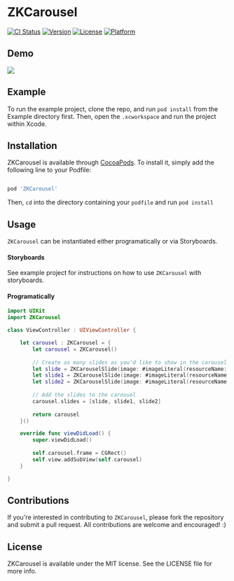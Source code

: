 # ZKCarousel

[![CI Status](http://img.shields.io/travis/ZacharyKhan/ZKCarousel.svg?style=flat)](https://travis-ci.org/ZacharyKhan/ZKCarousel)
[![Version](https://img.shields.io/cocoapods/v/ZKCarousel.svg?style=flat)](http://cocoapods.org/pods/ZKCarousel)
[![License](https://img.shields.io/cocoapods/l/ZKCarousel.svg?style=flat)](http://cocoapods.org/pods/ZKCarousel)
[![Platform](https://img.shields.io/cocoapods/p/ZKCarousel.svg?style=flat)](http://cocoapods.org/pods/ZKCarousel)

## Demo
![](https://media.giphy.com/media/Wk7oUM8HnHOes/giphy.gif)

## Example

To run the example project, clone the repo, and run `pod install` from the Example directory first. Then, open the `.xcworkspace` and run the project within Xcode.

## Installation

ZKCarousel is available through [CocoaPods](http://cocoapods.org). To install
it, simply add the following line to your Podfile:

```ruby

pod 'ZKCarousel'

```

Then, `cd` into the directory containing your `podfile` and run `pod install`

## Usage

`ZKCarousel` can be instantiated either programatically or via Storyboards. 

#### Storyboards

See example project for instructions on how to use `ZKCarousel` with storyboards.

#### Programatically

```swift 
import UIKit
import ZKCarousel

class ViewController : UIViewController {

    let carousel : ZKCarousel = {
        let carousel = ZKCarousel()
        
        // Create as many slides as you'd like to show in the carousel
        let slide = ZKCarouselSlide(image: #imageLiteral(resourceName: "demo2"), title: "Hello There 👻", description: "Welcome to the ZKCarousel demo! Swipe left to view more slides!")
        let slide1 = ZKCarouselSlide(image: #imageLiteral(resourceName: "demo"), title: "A Demo Slide ☝🏼", description: "lorem ipsum devornum cora fusoa foen sdie ha odab ebakldf shjbesd ljkhf")
        let slide2 = ZKCarouselSlide(image: #imageLiteral(resourceName: "demo2"), title: "Another Demo Slide ✌🏼", description: "lorem ipsum devornum cora fusoa foen ebakldf shjbesd ljkhf")     
        
        // Add the slides to the carousel
        carousel.slides = [slide, slide1, slide2]
        
        return carousel
    }()

    override func viewDidLoad() {
        super.viewDidLoad()
    
        self.carousel.frame = CGRect()
        self.view.addSubView(self.carousel)
    }

}

```

## Contributions

If you're interested in contributing to `ZKCarousel`, please fork the repository and submit a pull request. All contributions are welcome and encouraged! :)

## License

ZKCarousel is available under the MIT license. See the LICENSE file for more info.
